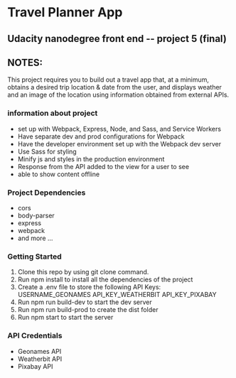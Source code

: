 # Travel Planner App

## Udacity nanodegree front end -- project 5 (final)

## NOTES:

This project requires you to build out a travel app that, at a minimum, obtains a desired trip location & date from the user, and displays weather and an image of the location using information obtained from external APIs.

### information about project

- set up with Webpack, Express, Node, and Sass, and Service Workers
- Have separate dev and prod configurations for Webpack
- Have the developer environment set up with the Webpack dev server
- Use Sass for styling
- Minify js and styles in the production environment
- Response from the API added to the view for a user to see
- able to show content offline

### Project Dependencies

- cors
- body-parser
- express
- webpack
- and more ...

### Getting Started

1. Clone this repo by using git clone command.
2. Run npm install to install all the dependencies of the project
3. Create a .env file to store the following API Keys:
   USERNAME_GEONAMES
   API_KEY_WEATHERBIT
   API_KEY_PIXABAY
4. Run npm run build-dev to start the dev server
5. Run npm run build-prod to create the dist folder
6. Run npm start to start the server

### API Credentials

- Geonames API
- Weatherbit API
- Pixabay API
